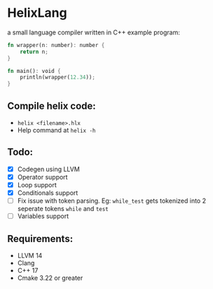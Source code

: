 # HelixLang
a small language compiler written in C++
example program:
```rs
fn wrapper(n: number): number {
    return n;
}

fn main(): void {
    println(wrapper(12.34));
}
```

## Compile helix code:
- `helix <filename>.hlx`
- Help command at `helix -h`
## Todo:
- [x] Codegen using LLVM
- [x] Operator support
- [x] Loop support
- [x] Conditionals support
- [ ] Fix issue with token parsing. Eg: `while_test` gets tokenized into 2 seperate tokens `while` and `test`
- [ ] Variables support

## Requirements:
- LLVM 14
- Clang
- C++ 17
- Cmake 3.22 or greater
